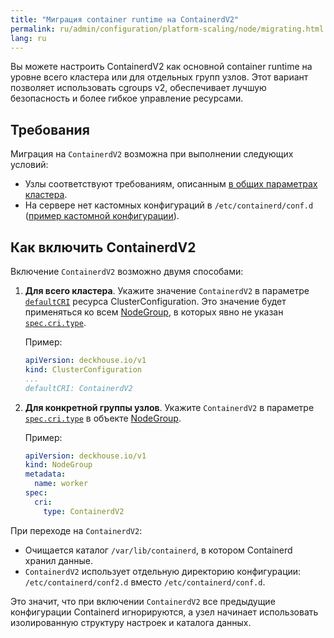 ```yaml
---
title: "Миграция container runtime на ContainerdV2"
permalink: ru/admin/configuration/platform-scaling/node/migrating.html
lang: ru
---
```


Вы можете настроить ContainerdV2 как основной container runtime на уровне всего кластера или для отдельных групп узлов. Этот вариант позволяет использовать cgroups v2, обеспечивает лучшую безопасность и более гибкое управление ресурсами.

## Требования

Миграция на `ContainerdV2` возможна при выполнении следующих условий:

- Узлы соответствуют требованиям, описанным [в общих параметрах кластера](/installing/configuration.html#clusterconfiguration-defaultcri).
- На сервере нет кастомных конфигураций в `/etc/containerd/conf.d` ([пример кастомной конфигурации](/modules/node-manager/faq.html#как-использовать-containerd-с-поддержкой-nvidia-gpu)).

## Как включить ContainerdV2

Включение `ContainerdV2` возможно двумя способами:

1. **Для всего кластера**. Укажите значение `ContainerdV2` в параметре [`defaultCRI`](/installing/configuration.html#clusterconfiguration-defaultcri) ресурса ClusterConfiguration. Это значение будет применяться ко всем [NodeGroup](/modules/node-manager/cr.html#nodegroup), в которых явно не указан [`spec.cri.type`](/modules/node-manager/cr.html#nodegroup-v1-spec-cri-type).

   Пример:

   ```yaml
   apiVersion: deckhouse.io/v1
   kind: ClusterConfiguration
   ...
   defaultCRI: ContainerdV2
   ```

1. **Для конкретной группы узлов**. Укажите `ContainerdV2` в параметре [`spec.cri.type`](/modules/node-manager/cr.html#nodegroup-v1-spec-cri-type) в объекте [NodeGroup](/modules/node-manager/cr.html#nodegroup).

   Пример:

   ```yaml
   apiVersion: deckhouse.io/v1
   kind: NodeGroup
   metadata:
     name: worker
   spec:
     cri:
       type: ContainerdV2
   ```

При переходе на `ContainerdV2`:

- Очищается каталог `/var/lib/containerd`, в котором Containerd хранил данные.
- `ContainerdV2` использует отдельную директорию конфигурации: `/etc/containerd/conf2.d` вместо `/etc/containerd/conf.d`.

Это значит, что при включении `ContainerdV2` все предыдущие конфигурации Containerd игнорируются, а узел начинает использовать изолированную структуру настроек и каталога данных.
